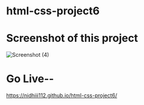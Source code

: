 # html-css-project6


# Screenshot of this project
![Screenshot (4)](https://github.com/nidhiii112/html-css-project6/assets/117963273/514921b2-7db7-48c7-8a14-ecdd02611ed8)

 
# Go Live--
https://nidhiii112.github.io/html-css-project6/  
  
 
